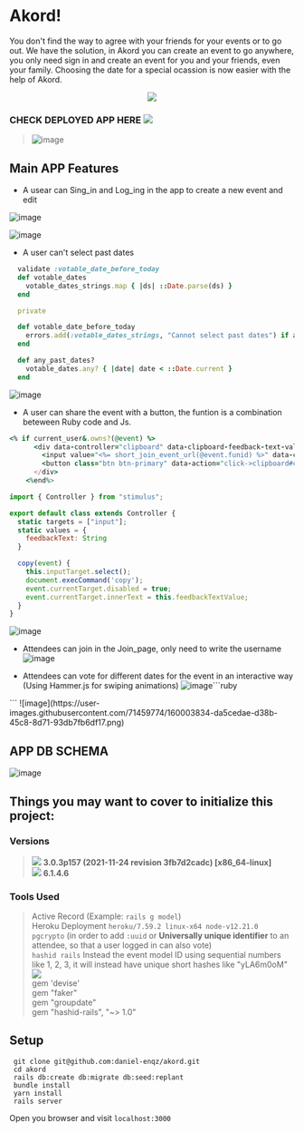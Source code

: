 # Akord!
You don't find the way to agree with your friends for your events or to go out. We have the solution, in Akord you can create an event to go anywhere, you only need sign in and create an event for you and your friends, even your family. Choosing the date for a special ocassion is now easier with the help of Akord.

<p align="center">
<a  target="_blank" href="https://akord-app.herokuapp.com/"><img src="https://user-images.githubusercontent.com/71459774/160011831-cadb6eac-4eb8-4265-b981-a7c00a7fb6a5.png"></a>
</p>


### CHECK DEPLOYED APP HERE  <a  target="_blank" href="https://akord-app.herokuapp.com/"><img src="https://camo.githubusercontent.com/3bcc8da5c94cefdf2d976837d1be601f4d44d36b58d9590e36debe834a6e34de/68747470733a2f2f696d672e736869656c64732e696f2f62616467652f4865726f6b752d3433303039383f7374796c653d666f722d7468652d6261646765266c6f676f3d6865726f6b75266c6f676f436f6c6f723d7768697465"></a>


> ![image](https://user-images.githubusercontent.com/71459774/160005281-4f165673-1262-4ebe-8f84-09840b7330c0.png)


## Main APP Features
- A usear can Sing_in and Log_ing in the app to create a new event and edit

![image](https://user-images.githubusercontent.com/71459774/160005074-400d9022-9085-45bb-bf40-4584bc160d99.png)

![image](https://user-images.githubusercontent.com/71459774/160004990-901a42b1-10bb-46c0-a9a4-e20b9d1e97f8.png)

- A user can't select past dates
```ruby
  validate :votable_date_before_today
  def votable_dates
    votable_dates_strings.map { |ds| ::Date.parse(ds) }
  end

  private

  def votable_date_before_today
    errors.add(:votable_dates_strings, "Cannot select past dates") if any_past_dates?
  end

  def any_past_dates?
    votable_dates.any? { |date| date < ::Date.current }
  end
```
![image](https://user-images.githubusercontent.com/71459774/160004122-2b7d312b-205d-4f1e-9600-ef0207de8b1b.png)
- A user can share the event with a button, the funtion is a combination beteween Ruby code and Js.
```ruby
<% if current_user&.owns?(@event) %>
      <div data-controller="clipboard" data-clipboard-feedback-text-value="Copied!">
        <input value="<%= short_join_event_url(@event.funid) %>" data-clipboard-target="input" type="text" readonly>
        <button class="btn btn-primary" data-action="click->clipboard#copy">Share with your compas</button>
      </div>
    <%end%>
```
```JavaScript
import { Controller } from "stimulus";

export default class extends Controller {
  static targets = ["input"];
  static values = {
    feedbackText: String
  }

  copy(event) {
    this.inputTarget.select();
    document.execCommand('copy');
    event.currentTarget.disabled = true;
    event.currentTarget.innerText = this.feedbackTextValue;
  }
}

```
![image](https://user-images.githubusercontent.com/71459774/160005495-55bd3fa2-32fe-4ccd-9ed0-0315527b9487.png)
- Attendees can join in the Join_page, only need to write the username
![image](https://user-images.githubusercontent.com/71459774/160006498-20e7a29f-158a-41d5-8eeb-485f1417dbbc.png)

- Attendees can vote for different dates for the event in an interactive way (Using Hammer.js for swiping animations)
![image](https://user-images.githubusercontent.com/71459774/160006947-14b9d064-ba25-4f60-89fe-35fd74de963c.png)```ruby
<div class="progress-outer">
        <div class="progress">
            <div class="progress-bar progress-bar-info progress-bar-striped active"
            style="width: <%= event_date.progress_bar_value %>%; box-shadow:-1px 10px 10px rgba(91, 192, 222, 0.7);"></div>
        </div>
      </div>
```
![image](https://user-images.githubusercontent.com/71459774/160003834-da5cedae-d38b-45c8-8d71-93db7fb6df17.png)


## APP DB SCHEMA
![image](https://user-images.githubusercontent.com/72522628/158682746-1f6e0c6d-0b9d-4e76-bf93-7a9aadbad80f.png)


## Things you may want to cover to initialize this project:
### Versions
> <img src="https://img.shields.io/badge/Ruby-CC342D?style=for-the-badge&logo=ruby&logoColor=white"> <strong> 3.0.3p157 (2021-11-24 revision 3fb7d2cadc) [x86_64-linux]</strong><br>
> <img src="https://img.shields.io/badge/Ruby_on_Rails-CC0000?style=for-the-badge&logo=ruby-on-rails&logoColor=white"> <strong> 6.1.4.6 </strong>
### Tools Used
> Active Record (Example: `rails g model`) <br>
> Heroku Deployment `heroku/7.59.2 linux-x64 node-v12.21.0 `<br>
> `pgcrypto` (in order to add `:uuid` or <strong>Universally unique identifier</strong> to an attendee, so that a user logged in can also vote) <br>
>  `hashid rails` Instead the event model ID using sequential numbers like 1, 2, 3, it will instead have unique short hashes like "yLA6m0oM" <br>
> <img src="https://user-images.githubusercontent.com/72522628/158295411-9dd5ff4a-e40c-4d15-a0b9-0ec257d5ea6f.png"> <br>
> gem 'devise' <br>
> gem "faker" <br>
> gem "groupdate" <br>
> gem "hashid-rails", "~> 1.0" <br>

## Setup

```shell
 git clone git@github.com:daniel-enqz/akord.git
 cd akord
 rails db:create db:migrate db:seed:replant
 bundle install
 yarn install
 rails server
```
Open you browser and visit `localhost:3000`
